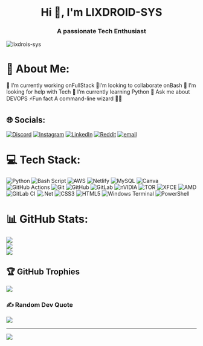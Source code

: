 <h1 align="center">Hi 👋, I'm LIXDROID-SYS</h1>
<h3 align="center">A passionate Tech Enthusiast</h3>

<p align="left"> <img src="https://komarev.com/ghpvc/?username=lixdrois-sys&label=Profile%20views&color=0e75b6&style=flat" alt="lixdrois-sys" /> </p>




# 💫 About Me:
🔭 I’m currently working onFullStack 
👯I’m looking to collaborate onBash
🤝 I’m looking for help with Tech
🌱 I’m currently learning Python
💬 Ask me about DEVOPS
⚡Fun fact A command-line wizard 🚀😆


## 🌐 Socials:
[![Discord](https://img.shields.io/badge/Discord-%237289DA.svg?logo=discord&logoColor=white)](https://discord.gg/sparrow2895) [![Instagram](https://img.shields.io/badge/Instagram-%23E4405F.svg?logo=Instagram&logoColor=white)](https://instagram.com/codel.ess) [![LinkedIn](https://img.shields.io/badge/LinkedIn-%230077B5.svg?logo=linkedin&logoColor=white)](https://linkedin.com/in/code-less-62797b340) [![Reddit](https://img.shields.io/badge/Reddit-%23FF4500.svg?logo=Reddit&logoColor=white)](https://reddit.com/user/fool-lab) [![email](https://img.shields.io/badge/Email-D14836?logo=gmail&logoColor=white)](mailto:codeless0.in@gmail.com) 

# 💻 Tech Stack:
![Python](https://img.shields.io/badge/python-3670A0?style=for-the-badge&logo=python&logoColor=ffdd54) ![Bash Script](https://img.shields.io/badge/bash_script-%23121011.svg?style=for-the-badge&logo=gnu-bash&logoColor=white) ![AWS](https://img.shields.io/badge/AWS-%23FF9900.svg?style=for-the-badge&logo=amazon-aws&logoColor=white) ![Netlify](https://img.shields.io/badge/netlify-%23000000.svg?style=for-the-badge&logo=netlify&logoColor=#00C7B7) ![MySQL](https://img.shields.io/badge/mysql-4479A1.svg?style=for-the-badge&logo=mysql&logoColor=white) ![Canva](https://img.shields.io/badge/Canva-%2300C4CC.svg?style=for-the-badge&logo=Canva&logoColor=white) ![GitHub Actions](https://img.shields.io/badge/github%20actions-%232671E5.svg?style=for-the-badge&logo=githubactions&logoColor=white) ![Git](https://img.shields.io/badge/git-%23F05033.svg?style=for-the-badge&logo=git&logoColor=white) ![GitHub](https://img.shields.io/badge/github-%23121011.svg?style=for-the-badge&logo=github&logoColor=white) ![GitLab](https://img.shields.io/badge/gitlab-%23181717.svg?style=for-the-badge&logo=gitlab&logoColor=white) ![nVIDIA](https://img.shields.io/badge/nVIDIA-%2376B900.svg?style=for-the-badge&logo=nVIDIA&logoColor=white) ![TOR](https://img.shields.io/badge/tor-%237E4798.svg?style=for-the-badge&logo=tor-project&logoColor=white) ![XFCE](https://img.shields.io/badge/XFCE-%232284F2.svg?style=for-the-badge&logo=xfce&logoColor=white) ![AMD](https://img.shields.io/badge/AMD-%23000000.svg?style=for-the-badge&logo=amd&logoColor=white) ![GitLab CI](https://img.shields.io/badge/gitlab%20CI-%23181717.svg?style=for-the-badge&logo=gitlab&logoColor=white) ![.Net](https://img.shields.io/badge/.NET-5C2D91?style=for-the-badge&logo=.net&logoColor=white) ![CSS3](https://img.shields.io/badge/css3-%231572B6.svg?style=for-the-badge&logo=css3&logoColor=white) ![HTML5](https://img.shields.io/badge/html5-%23E34F26.svg?style=for-the-badge&logo=html5&logoColor=white) ![Windows Terminal](https://img.shields.io/badge/Windows%20Terminal-%234D4D4D.svg?style=for-the-badge&logo=windows-terminal&logoColor=white) ![PowerShell](https://img.shields.io/badge/PowerShell-%235391FE.svg?style=for-the-badge&logo=powershell&logoColor=white)
# 📊 GitHub Stats:
![](https://github-readme-stats.vercel.app/api?username=lixdroid-sys&theme=neon&hide_border=false&include_all_commits=false&count_private=false)<br/>
![](https://nirzak-streak-stats.vercel.app/?user=lixdroid-sys&theme=neon&hide_border=false)<br/>
![](https://github-readme-stats.vercel.app/api/top-langs/?username=lixdroid-sys&theme=neon&hide_border=false&include_all_commits=false&count_private=false&layout=compact)

## 🏆 GitHub Trophies
![](https://github-profile-trophy.vercel.app/?username=lixdroid-sys&theme=blue_navy&no-frame=false&no-bg=true&margin-w=4)

### ✍️ Random Dev Quote
![](https://quotes-github-readme.vercel.app/api?type=horizontal&theme=tokyonight)

---
[![](https://visitcount.itsvg.in/api?id=lixdroid-sys&icon=2&color=9)](https://visitcount.itsvg.in)

<!-- Proudly created with GPRM ( https://gprm.itsvg.in ) -->



